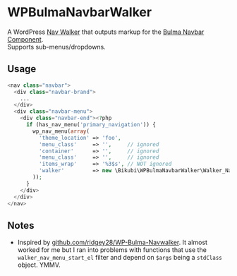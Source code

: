 # WPBulmaNavbarWalker

A WordPress [Nav Walker](https://developer.wordpress.org/reference/classes/walker_nav_menu/) that outputs markup for the [Bulma Navbar Component](https://bulma.io/documentation/components/navbar/).  
Supports sub-menus/dropdowns.

## Usage

```php
<nav class="navbar">
  <div class="navbar-brand">
    ...
  </div>
  <div class="navbar-menu">
    <div class="navbar-end"><?php
      if (has_nav_menu('primary_navigation')) {
        wp_nav_menu(array(
          'theme_location' => 'foo',
          'menu_class'     => '',     // ignored
          'container'      => '',     // ignored
          'menu_class'     => '',     // ignored
          'items_wrap'     => '%3$s', // NOT ignored
          'walker'         => new \Bikubi\WPBulmaNavbarWalker\Walker_Nav_Menu
        ));
      }
    </div>
  </div>
</nav>
```

## Notes

- Inspired by [github.com/ridgey28/WP-Bulma-Navwalker](https://github.com/ridgey28/WP-Bulma-Navwalker). It almost worked for me but I ran into problems with functions that use the `walker_nav_menu_start_el` filter and depend on `$args` being a `stdClass` object. YMMV.
